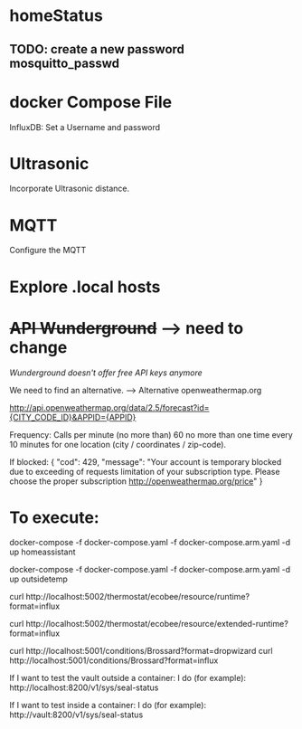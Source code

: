 # homeStatus


## TODO: create a new password mosquitto_passwd

# docker Compose File
InfluxDB: Set a Username and password

# Ultrasonic
Incorporate Ultrasonic distance.

# MQTT
Configure the MQTT

# Explore .local hosts

# ~~API Wunderground~~ --> need to change

*Wunderground doesn't offer free API keys anymore*

We need to find an alternative.
--> Alternative openweathermap.org

http://api.openweathermap.org/data/2.5/forecast?id={CITY_CODE_ID}&APPID={APPID}


Frequency: 
Calls per minute (no more than)	60
no more than one time every 10 minutes for one location (city / coordinates / zip-code).


If blocked:
{
"cod": 429,
"message": "Your account is temporary blocked due to exceeding of requests limitation of your subscription type. 
Please choose the proper subscription http://openweathermap.org/price"
}


# To execute:
docker-compose -f docker-compose.yaml -f docker-compose.arm.yaml -d up homeassistant


docker-compose -f docker-compose.yaml -f docker-compose.arm.yaml -d up outsidetemp



curl http://localhost:5002/thermostat/ecobee/resource/runtime?format=influx

curl http://localhost:5002/thermostat/ecobee/resource/extended-runtime?format=influx

curl http://localhost:5001/conditions/Brossard?format=dropwizard
curl http://localhost:5001/conditions/Brossard?format=influx


If I want to test the vault outside a container: I do (for example): http://localhost:8200/v1/sys/seal-status

If I want to test inside a container: I do (for example): http://vault:8200/v1/sys/seal-status

